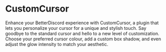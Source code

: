 # CustomCursor
Enhance your BetterDiscord experience with CustomCursor, a plugin that lets you personalize your cursor for a unique and stylish touch. Say goodbye to the standard cursor and hello to a new level of customization. Choose your preferred cursor colour, add a custom box shadow, and even adjust the glow intensity to match your aesthetic.
